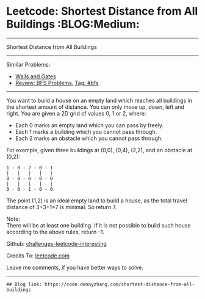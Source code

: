 
# Leetcode: Shortest Distance from All Buildings     :BLOG:Medium:

---

Shortest Distance from All Buildings  

---

Similar Problems:  

-   [Walls and Gates](https://code.dennyzhang.com/walls-and-gates)
-   [Review: BFS Problems](https://code.dennyzhang.com/review-bfs), [Tag: #bfs](https://code.dennyzhang.com/tag/bfs)

---

You want to build a house on an empty land which reaches all buildings in the shortest amount of distance. You can only move up, down, left and right. You are given a 2D grid of values 0, 1 or 2, where:  

-   Each 0 marks an empty land which you can pass by freely.
-   Each 1 marks a building which you cannot pass through.
-   Each 2 marks an obstacle which you cannot pass through.

For example, given three buildings at (0,0), (0,4), (2,2), and an obstacle at (0,2):  

    1 - 0 - 2 - 0 - 1
    |   |   |   |   |
    0 - 0 - 0 - 0 - 0
    |   |   |   |   |
    0 - 0 - 1 - 0 - 0

The point (1,2) is an ideal empty land to build a house, as the total travel distance of 3+3+1=7 is minimal. So return 7.  

Note:  
There will be at least one building. If it is not possible to build such house according to the above rules, return -1.  

Github: [challenges-leetcode-interesting](https://github.com/DennyZhang/challenges-leetcode-interesting/tree/master/problems/shortest-distance-from-all-buildings)  

Credits To: [leetcode.com](https://leetcode.com/problems/shortest-distance-from-all-buildings/description/)  

Leave me comments, if you have better ways to solve.  

---

    ## Blog link: https://code.dennyzhang.com/shortest-distance-from-all-buildings

